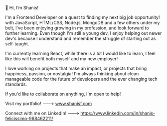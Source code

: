 👋 Hi, I’m Shanis!

I'm a Frontend Developer on a quest to finding my next big job opportunity!
with JavaScript, HTML/CSS, Node.js, MongoDB and a few others under my belt, I've been enjoying growing in my profession, and look forward to further learning. Even though I'm still a young dev, I enjoy helping out newer dev's because I understand and remember the struggle of starting out as self-taught.

I'm currently learning React, while there is a lot I would like to learn, I feel like this will benefit both myself and my new employer!

I love working on projects that make an impact, or projects that bring happiness, passion, or nostalgia!
I'm always thinking about clean manageable code for the future of developers and the ever changing tech standards.

If you'd like to collaborate on anything, I'm open to help!

Visit my portfolio! ---> www.shanisf.com

Connect with me on LinkedIn! ---> https://www.linkedin.com/in/shanis-felicissimo-968462211/

<!---
SF-codes/SF-codes is a ✨ special ✨ repository because its `README.md` (this file) appears on your GitHub profile.
You can click the Preview link to take a look at your changes.
--->

